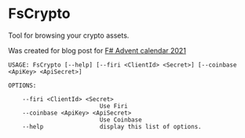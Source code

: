 # FsCrypto

Tool for browsing your crypto assets.

Was created for blog post for [F# Advent calendar 2021](https://sergeytihon.com/2021/10/18/f-advent-calendar-2021/)

```text
USAGE: FsCrypto [--help] [--firi <ClientId> <Secret>] [--coinbase <ApiKey> <ApiSecret>]

OPTIONS:

    --firi <ClientId> <Secret>
                          Use Firi
    --coinbase <ApiKey> <ApiSecret>
                          Use Coinbase
    --help                display this list of options.
```
